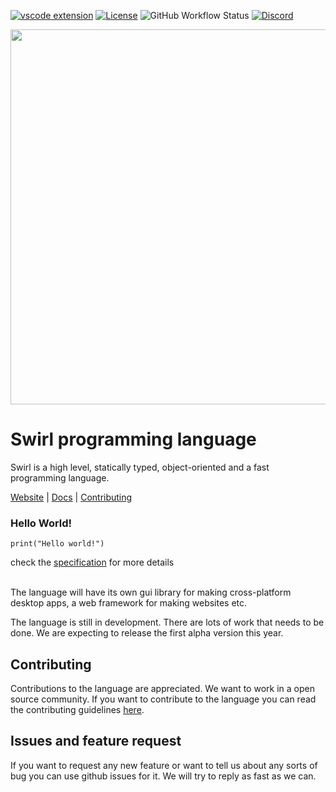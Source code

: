 [![vscode extension](https://img.shields.io/visual-studio-marketplace/v/MrinmoyHaloi.lc-lang-support?color=blue&label=VSCode%20Extension&logo=visualstudiocode&logoColor=blue&style=flat-square)](https://marketplace.visualstudio.com/items?itemName=MrinmoyHaloi.lc-lang-support)
[![License](https://img.shields.io/github/license/SwirlLang/Swirl?style=flat-square)](LICENSE)
![GitHub Workflow Status](https://img.shields.io/github/workflow/status/SwirlLang/Swirl/Python%20application?style=flat-square)
[![Discord](https://img.shields.io/discord/894989427628179477?color=blue&label=Discord&logo=Discord&logoColor=white&style=flat-square)](https://discord.gg/RSJ5TUDdqx)

<img width=600 src="https://raw.githubusercontent.com/SwirlLang/branding/main/logos/Swirl%20wordmark%20logo(transparent).png">

# Swirl programming language
Swirl is a high level, statically typed, object-oriented and a fast programming language.

[Website](https://swirllang.vercel.app) |
[Docs](https://swirllang.vercel.app/docs) |
[Contributing](./CONTRIBUTING.md)



### Hello World!

```
print("Hello world!")
```

check the [specification](specification.md) for more details

<br>
The language will have its own gui library for making cross-platform desktop apps, a web framework for making websites etc.

The language is still in development. There are lots of work that needs to be done. We are expecting to release the first alpha version this year.

## Contributing

Contributions to the language are appreciated. We want to work in a open source community. If you want to contribute to the language you can read the contributing guidelines [here](CONTRIBUTING.MD).

## Issues and feature request

If you want to request any new feature or want to tell us about any sorts of bug you can use github issues for it. We will try to reply as fast as we can.
